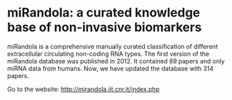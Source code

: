 # miRandola: a curated knowledge base of non-invasive biomarkers

miRandola is a comprehensive manually curated classification of different extracellular circulating non-coding RNA types. The first version of the miRandola database was published in 2012. It contained 89 papers and only miRNA data from humans. Now, we have updated the database with 314 papers.

Go to the website: http://mirandola.iit.cnr.it/index.php
